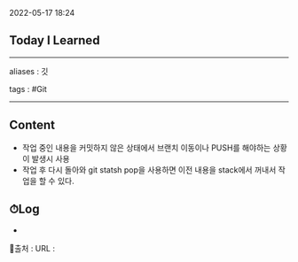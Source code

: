 2022-05-17 18:24
## Today I Learned
---
aliases : 깃

tags : #Git

---

## Content
- 작업 중인 내용을 커밋하지 않은 상태에서 브랜치 이동이나 PUSH를 해야하는 상황이 발생시 사용
- 작업 후 다시 돌아와 git statsh pop을 사용하면 이전 내용을 stack에서 꺼내서 작업을 할 수 있다.

## ⏱Log
-


📙출처 :
URL :